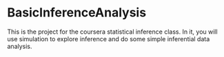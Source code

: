# BasicInferenceAnalysis
This is the project for the coursera statistical inference class. In it, you will use simulation to explore inference and do some simple inferential data analysis.

